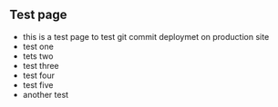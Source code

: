 ## **Test page**

- this is a test page to test git commit deploymet on production site
- test one
- tets two
- test three
- test four
- test five
- another test
